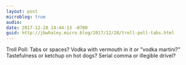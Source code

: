 ```yaml
---
layout: post
microblog: true
audio: 
date: 2017-12-28 14:44:13 -0700
guid: http://jbwhaley.micro.blog/2017/12/28/troll-poll-tabs.html
---
```

Troll Poll: Tabs or spaces? Vodka with vermouth in it or "vodka martini?" Tastefulness or ketchup on hot dogs? Serial comma or illegible drivel?
